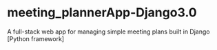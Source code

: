 # meeting_plannerApp-Django3.0
A full-stack web app for managing simple meeting plans built in Django [Python framework]
